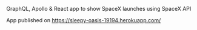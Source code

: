 GraphQL, Apollo & React app to show SpaceX launches using SpaceX API

App published on https://sleepy-oasis-19194.herokuapp.com/
